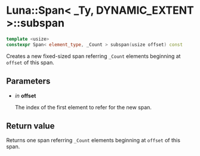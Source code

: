 # Luna::Span< _Ty, DYNAMIC_EXTENT >::subspan

```c++
template <usize>
constexpr Span< element_type, _Count > subspan(usize offset) const
```

Creates a new fixed-sized span referring `_Count` elements beginning at `offset` of this span. 



## Parameters
* *in* **offset**

    The index of the first element to refer for the new span. 

## Return value
Returns one span referring `_Count` elements beginning at `offset` of this span. 

